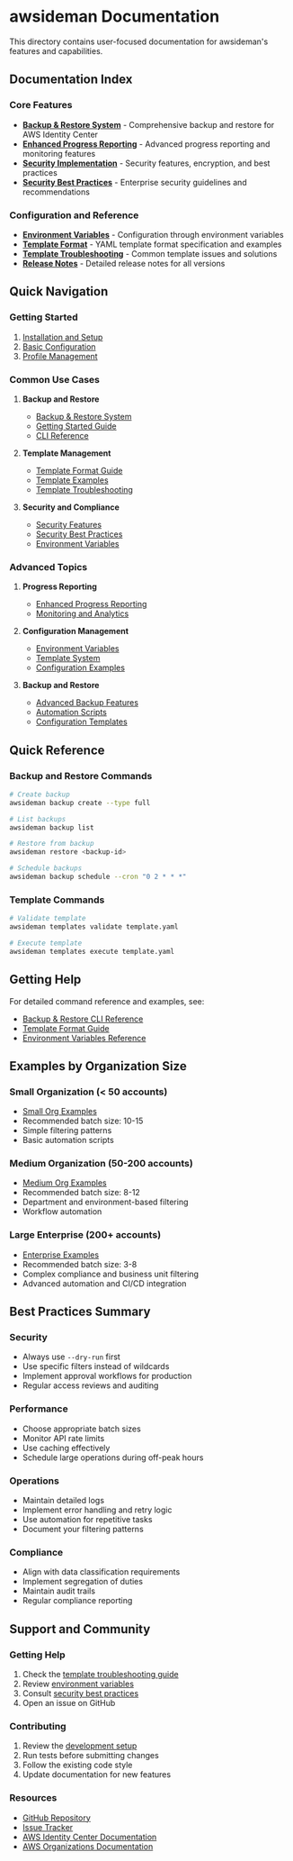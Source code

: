 # awsideman Documentation

This directory contains user-focused documentation for awsideman's features and capabilities.

## Documentation Index

### Core Features
- **[Backup & Restore System](backup-restore/README.md)** - Comprehensive backup and restore for AWS Identity Center
- **[Enhanced Progress Reporting](enhanced-progress-reporting/README.md)** - Advanced progress reporting and monitoring features
- **[Security Implementation](SECURITY.md)** - Security features, encryption, and best practices
- **[Security Best Practices](SECURITY_BEST_PRACTICES.md)** - Enterprise security guidelines and recommendations

### Configuration and Reference
- **[Environment Variables](ENVIRONMENT_VARIABLES.md)** - Configuration through environment variables
- **[Template Format](template-format.md)** - YAML template format specification and examples
- **[Template Troubleshooting](template-troubleshooting.md)** - Common template issues and solutions
- **[Release Notes](releases/README.md)** - Detailed release notes for all versions

## Quick Navigation

### Getting Started
1. [Installation and Setup](../README.md#installation)
2. [Basic Configuration](../CONFIGURATION.md)
3. [Profile Management](../README.md#profile-management)

### Common Use Cases
1. **Backup and Restore**
   - [Backup & Restore System](backup-restore/README.md)
   - [Getting Started Guide](backup-restore/getting-started.md)
   - [CLI Reference](backup-restore/cli-reference.md)

2. **Template Management**
   - [Template Format Guide](template-format.md)
   - [Template Examples](backup-restore/examples/configuration-templates.md)
   - [Template Troubleshooting](template-troubleshooting.md)

3. **Security and Compliance**
   - [Security Features](SECURITY.md)
   - [Security Best Practices](SECURITY_BEST_PRACTICES.md)
   - [Environment Variables](ENVIRONMENT_VARIABLES.md)

### Advanced Topics
1. **Progress Reporting**
   - [Enhanced Progress Reporting](enhanced-progress-reporting/README.md)
   - [Monitoring and Analytics](enhanced-progress-reporting/README.md)

2. **Configuration Management**
   - [Environment Variables](ENVIRONMENT_VARIABLES.md)
   - [Template System](template-format.md)
   - [Configuration Examples](../examples/cache-configurations/)

3. **Backup and Restore**
   - [Advanced Backup Features](backup-restore/README.md)
   - [Automation Scripts](backup-restore/examples/automation-scripts.md)
   - [Configuration Templates](backup-restore/examples/configuration-templates.md)

## Quick Reference

### Backup and Restore Commands
```bash
# Create backup
awsideman backup create --type full

# List backups
awsideman backup list

# Restore from backup
awsideman restore <backup-id>

# Schedule backups
awsideman backup schedule --cron "0 2 * * *"
```

### Template Commands
```bash
# Validate template
awsideman templates validate template.yaml

# Execute template
awsideman templates execute template.yaml
```

## Getting Help

For detailed command reference and examples, see:
- [Backup & Restore CLI Reference](backup-restore/cli-reference.md)
- [Template Format Guide](template-format.md)
- [Environment Variables Reference](ENVIRONMENT_VARIABLES.md)

## Examples by Organization Size

### Small Organization (< 50 accounts)
- [Small Org Examples](../examples/multi-account-operations/sample-data/small-org-accounts.json)
- Recommended batch size: 10-15
- Simple filtering patterns
- Basic automation scripts

### Medium Organization (50-200 accounts)
- [Medium Org Examples](../examples/multi-account-operations/sample-data/medium-org-accounts.json)
- Recommended batch size: 8-12
- Department and environment-based filtering
- Workflow automation

### Large Enterprise (200+ accounts)
- [Enterprise Examples](../examples/multi-account-operations/sample-data/enterprise-accounts.json)
- Recommended batch size: 3-8
- Complex compliance and business unit filtering
- Advanced automation and CI/CD integration

## Best Practices Summary

### Security
- Always use `--dry-run` first
- Use specific filters instead of wildcards
- Implement approval workflows for production
- Regular access reviews and auditing

### Performance
- Choose appropriate batch sizes
- Monitor API rate limits
- Use caching effectively
- Schedule large operations during off-peak hours

### Operations
- Maintain detailed logs
- Implement error handling and retry logic
- Use automation for repetitive tasks
- Document your filtering patterns

### Compliance
- Align with data classification requirements
- Implement segregation of duties
- Maintain audit trails
- Regular compliance reporting

## Support and Community

### Getting Help
1. Check the [template troubleshooting guide](template-troubleshooting.md)
2. Review [environment variables](ENVIRONMENT_VARIABLES.md)
3. Consult [security best practices](SECURITY_BEST_PRACTICES.md)
4. Open an issue on GitHub

### Contributing
1. Review the [development setup](../README.md#development)
2. Run tests before submitting changes
3. Follow the existing code style
4. Update documentation for new features

### Resources
- [GitHub Repository](https://github.com/vikyol/awsideman)
- [Issue Tracker](https://github.com/vikyol/awsideman/issues)
- [AWS Identity Center Documentation](https://docs.aws.amazon.com/singlesignon/)
- [AWS Organizations Documentation](https://docs.aws.amazon.com/organizations/)
